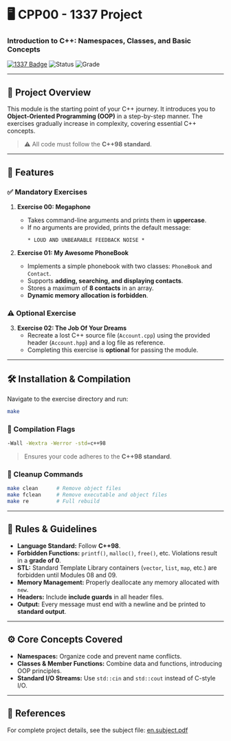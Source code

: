 # 🖥️ CPP00 - 1337 Project

### Introduction to C++: Namespaces, Classes, and Basic Concepts

[![1337 Badge](https://img.shields.io/badge/1337-Project-blue)](https://www.42network.org/)
![Status](https://img.shields.io/badge/Status-Completed-brightgreen) ![Grade](https://img.shields.io/badge/Grade-0%2F80-progress)

---

## 📜 Project Overview

This module is the starting point of your C++ journey. It introduces you to **Object-Oriented Programming (OOP)** in a step-by-step manner. The exercises gradually increase in complexity, covering essential C++ concepts.  

> ⚠️ All code must follow the **C++98 standard**.

---

## 🚀 Features

### ✅ Mandatory Exercises

1. **Exercise 00: Megaphone**  
   - Takes command-line arguments and prints them in **uppercase**.  
   - If no arguments are provided, prints the default message:  
     ```
     * LOUD AND UNBEARABLE FEEDBACK NOISE *
     ```

2. **Exercise 01: My Awesome PhoneBook**  
   - Implements a simple phonebook with two classes: `PhoneBook` and `Contact`.  
   - Supports **adding, searching, and displaying contacts**.  
   - Stores a maximum of **8 contacts** in an array.  
   - **Dynamic memory allocation is forbidden**.

### ⚠️ Optional Exercise

3. **Exercise 02: The Job Of Your Dreams**  
   - Recreate a lost C++ source file (`Account.cpp`) using the provided header (`Account.hpp`) and a log file as reference.  
   - Completing this exercise is **optional** for passing the module.

---

## 🛠️ Installation & Compilation

Navigate to the exercise directory and run:

```bash
make
```

### 📌 Compilation Flags

```bash
-Wall -Wextra -Werror -std=c++98
```

> Ensures your code adheres to the **C++98 standard**.

### 🔧 Cleanup Commands

```bash
make clean      # Remove object files
make fclean     # Remove executable and object files
make re         # Full rebuild
```

---

## 📏 Rules & Guidelines

* **Language Standard:** Follow **C++98**.
* **Forbidden Functions:** `printf()`, `malloc()`, `free()`, etc. Violations result in a **grade of 0**.
* **STL:** Standard Template Library containers (`vector`, `list`, `map`, etc.) are forbidden until Modules 08 and 09.
* **Memory Management:** Properly deallocate any memory allocated with `new`.
* **Headers:** Include **include guards** in all header files.
* **Output:** Every message must end with a newline and be printed to **standard output**.

---

## ⚙️ Core Concepts Covered

* **Namespaces:** Organize code and prevent name conflicts.
* **Classes & Member Functions:** Combine data and functions, introducing OOP principles.
* **Standard I/O Streams:** Use `std::cin` and `std::cout` instead of C-style I/O.

---

## 📄 References

For complete project details, see the subject file:
[en.subject.pdf](https://github.com/Redadaghouj/42-CPP00_1337/blob/main/subject/en.subject.pdf)
